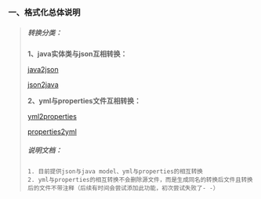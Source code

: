 ### 一、格式化总体说明

> ##### 转换分类：
>
> **1、java实体类与json互相转换：**
>
> <a href="./java json converter/1.java2json.md">java2json</a>
>
> <a href="./java json converter/2.json2java.md">json2java</a>
>
> **2、yml与properties文件互相转换：**
>
> <a href="./properties yml converter/3.yml2properties.md">yml2properties</a>
>
> <a href="./properties yml converter/4.properties2yml.md">properties2yml</a>
>
> ##### 说明文档：
>
> ``` 说明文档：
> 1. 目前提供json与java model、yml与properties的相互转换
> 2. yml与properties的相互转换不会删除源文件，而是生成同名的转换后文件且转换后的文件不带注释（后续有时间会尝试添加此功能，初次尝试失败了- -）
> ```

